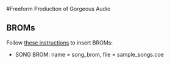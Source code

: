 #Freeform Production of Gorgeous Audio
## BROMs
Follow [these instructions](https://web.mit.edu/6.111/volume2/www/f2019/handouts/labs/lab3_19/rom_vivado.html) to insert BROMs:
 - SONG BROM: name = song_brom, file = sample_songs.coe
